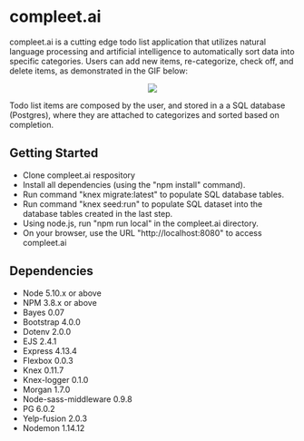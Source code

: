 # compleet.ai

compleet.ai is a cutting edge todo list application that utilizes natural language processing and artificial intelligence to automatically sort data into specific categories. Users can add new items, re-categorize, check off, and delete items, as demonstrated in the GIF below:


<p align="center">
  <img src="https://github.com/bartleyjulia/SMARTlist/blob/master/docs/compleetiouseractions.gif"/>
</p>


Todo list items are composed by the user, and stored in a a SQL database (Postgres), where they are attached to categorizes and sorted based on completion.

## Getting Started

- Clone compleet.ai respository
- Install all dependencies (using the "npm install" command).
- Run command "knex migrate:latest" to populate SQL database tables.
- Run command "knex seed:run" to populate SQL dataset into the database tables created in the last step.
- Using node.js, run "npm run local" in the compleet.ai directory.
- On your browser, use the URL "http://localhost:8080" to access compleet.ai

## Dependencies

- Node 5.10.x or above
- NPM 3.8.x or above
- Bayes 0.07
- Bootstrap 4.0.0
- Dotenv 2.0.0
- EJS 2.4.1
- Express 4.13.4
- Flexbox 0.0.3
- Knex 0.11.7
- Knex-logger 0.1.0
- Morgan 1.7.0
- Node-sass-middleware 0.9.8
- PG 6.0.2
- Yelp-fusion 2.0.3
- Nodemon 1.14.12
